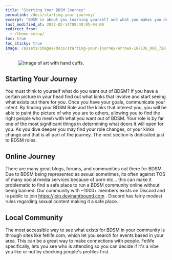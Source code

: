 ```yaml
---
title: "Starting Your BDSM Journey"
permalink: /docs/starting-your-journey/
excerpt: "BDSM is about you learning yourself and what you makes you deviant, and connections you make along the way, while finding others who share your goals."
last_modified_at: 2022-02-14T08:48:05-04:00
redirect_from:
  - /theme-setup/
toc: true
toc_sticky: true
image: /assets/images/docs/starting-your-journey/arrows-167536_960_720.jpg
---
```

<figure>
  <img src="{{ '/assets/images/docs/starting-your-journey/arrows-167536_960_720.jpg' | relative_url }}" alt="Image of art with hand cuffs.">
</figure>

## Starting Your Journey
You must think to yourself what do you want out of BDSM? If you have a certain picture in your head find out what kinks that involve and start seeing what exists out there for you. Once you have your goals, communicate your intent. By finding your BDSM Role and the kinks that interest you, you will be able to paint the picture of who you are to others, allowing you to find the right people who mesh with what you want out of BDSM. Your role is by far one of the most significant things in determining what doors it will open for you. As you dive deeper you may find your role changes, or your kinks change and that is all part of the journey. The next section is dedicated just to BDSM roles.

## Online Journey
There are many great blogs, forums, and communities out there for BDSM. Due to BDSM being represented as sexual sometimes, its often against TOS of many social media services because of porn etc... this can make it problematic to find a safe place to run a BDSM community online without being banned. Our community with ~1000+ members exists on Discord and is public to join https://join.devinantbound.com . Discord has fairly modest rules regarding sexual content making it a safe place. 

## Local Community
The most accessible way to see what exists for BDSM in your community is through sites like fetlife.com, which let you search for events based in your area. This can be a great way to make connections with people. Fetlife specifically, lets you see who is attending so you can decide if it's a vibe you like or not by checking people's profiles first.